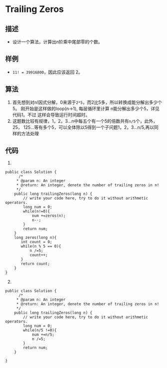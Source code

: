 # Trailing Zeros
## 描述
- 设计一个算法，计算出n阶乘中尾部零的个数。
## 样例
- `11! = 39916800`，因此应该返回 2。
## 算法
1. 首先想到对n!因式分解，0来源于`2*5`，而2比5多，所以转换成能分解出多少个5。
刚开始是这样做的loop(n->1), 每层循环里计算 n能分解出多少个5，详见代码1。不过
这样会导致运行时间超时。
2. 这题数比较有规律，1，2，3...n中每五个有一个5的倍数共有`n/5`个，此外，25，
125...等有多个5，可以全体除以5得到一个子问题1，2，3...n/5,再以同样的方法处理

## 代码
1. 
```
public class Solution {
      /*
     * @param n: An integer
     * @return: An integer, denote the number of trailing zeros in n!
     */
    public long trailingZeros(long n) {
        // write your code here, try to do it without arithmetic operators.
        long num = 0;
        while(n!=0){
            num +=zeros(n);
            n--;
        }
        return num;
    }   
    long zeros(long n){
       int count = 0;
       while(n % 5 == 0){
           n /=5;
           count++;
       }
       return count;
    }
} 
```

2. 
```
public class Solution {
      /*
     * @param n: An integer
     * @return: An integer, denote the number of trailing zeros in n!
     */
    public long trailingZeros(long n) {
        // write your code here, try to do it without arithmetic operators.
        long num = 0;
        while(n/5 !=0){
            num +=n/5;
            n /=5;
        }
        return num;
    }
 
}
```

